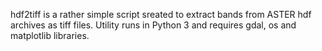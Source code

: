 hdf2tiff is a rather simple script sreated to extract bands from ASTER hdf archives as tiff files.
Utility runs in Python 3 and requires gdal, os and matplotlib libraries.
